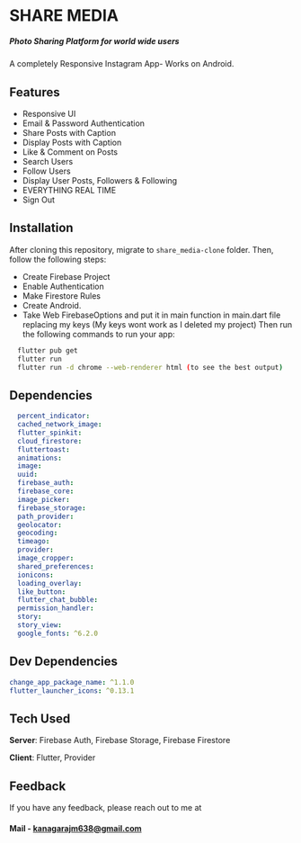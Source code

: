 # SHARE MEDIA
##### Photo Sharing Platform for world wide users

A completely Responsive Instagram App- Works on Android.

## Features
- Responsive UI
- Email & Password Authentication
- Share Posts with Caption
- Display Posts with Caption
- Like & Comment on Posts
- Search Users
- Follow Users
- Display User Posts, Followers & Following
- EVERYTHING REAL TIME
- Sign Out

## Installation
After cloning this repository, migrate to ```share_media-clone``` folder. Then, follow the following steps:
- Create Firebase Project
- Enable Authentication
- Make Firestore Rules
- Create Android.
- Take Web FirebaseOptions and put it in main function in main.dart file replacing my keys (My keys wont work as I deleted my project)
Then run the following commands to run your app:
```bash
  flutter pub get
  flutter run
  flutter run -d chrome --web-renderer html (to see the best output)
```

## Dependencies
```yaml
  percent_indicator:
  cached_network_image:
  flutter_spinkit:
  cloud_firestore:
  fluttertoast:
  animations:
  image:
  uuid:
  firebase_auth:
  firebase_core:
  image_picker:
  firebase_storage:
  path_provider:
  geolocator:
  geocoding:
  timeago:
  provider:
  image_cropper:
  shared_preferences:
  ionicons:
  loading_overlay:
  like_button:
  flutter_chat_bubble:
  permission_handler: 
  story: 
  story_view:
  google_fonts: ^6.2.0
```

## Dev Dependencies

```yaml
change_app_package_name: ^1.1.0
flutter_launcher_icons: ^0.13.1
```

## Tech Used
**Server**: Firebase Auth, Firebase Storage, Firebase Firestore

**Client**: Flutter, Provider

## Feedback

If you have any feedback, please reach out to me at 
#### Mail - kanagarajm638@gmail.com
